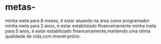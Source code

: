 # metas-
minha meta para 6 meses, é estar atuando na area como programador
minha meta para 2 anos, é estar estabilizado financeiramente 
minha meta para 5 anos, é estar estabilizado financeiramente,mantendo uma otima qualidade de vida,com imovel prório.
